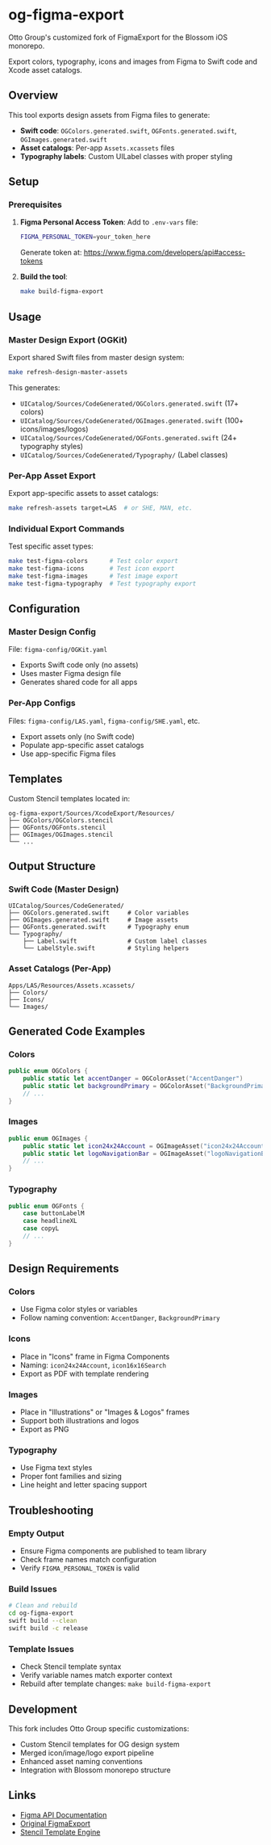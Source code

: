# og-figma-export

Otto Group's customized fork of FigmaExport for the Blossom iOS monorepo.

Export colors, typography, icons and images from Figma to Swift code and Xcode asset catalogs.

## Overview

This tool exports design assets from Figma files to generate:
- **Swift code**: `OGColors.generated.swift`, `OGFonts.generated.swift`, `OGImages.generated.swift`
- **Asset catalogs**: Per-app `Assets.xcassets` files
- **Typography labels**: Custom UILabel classes with proper styling

## Setup

### Prerequisites

1. **Figma Personal Access Token**: Add to `.env-vars` file:
   ```bash
   FIGMA_PERSONAL_TOKEN=your_token_here
   ```
   Generate token at: https://www.figma.com/developers/api#access-tokens

2. **Build the tool**:
   ```bash
   make build-figma-export
   ```

## Usage

### Master Design Export (OGKit)

Export shared Swift files from master design system:

```bash
make refresh-design-master-assets
```

This generates:
- `UICatalog/Sources/CodeGenerated/OGColors.generated.swift` (17+ colors)
- `UICatalog/Sources/CodeGenerated/OGImages.generated.swift` (100+ icons/images/logos)
- `UICatalog/Sources/CodeGenerated/OGFonts.generated.swift` (24+ typography styles)
- `UICatalog/Sources/CodeGenerated/Typography/` (Label classes)

### Per-App Asset Export

Export app-specific assets to asset catalogs:

```bash
make refresh-assets target=LAS  # or SHE, MAN, etc.
```

### Individual Export Commands

Test specific asset types:

```bash
make test-figma-colors      # Test color export
make test-figma-icons       # Test icon export  
make test-figma-images      # Test image export
make test-figma-typography  # Test typography export
```

## Configuration

### Master Design Config

File: `figma-config/OGKit.yaml`
- Exports Swift code only (no assets)
- Uses master Figma design file
- Generates shared code for all apps

### Per-App Configs

Files: `figma-config/LAS.yaml`, `figma-config/SHE.yaml`, etc.
- Export assets only (no Swift code)
- Populate app-specific asset catalogs
- Use app-specific Figma files

## Templates

Custom Stencil templates located in:
```
og-figma-export/Sources/XcodeExport/Resources/
├── OGColors/OGColors.stencil
├── OGFonts/OGFonts.stencil
├── OGImages/OGImages.stencil
└── ...
```

## Output Structure

### Swift Code (Master Design)
```
UICatalog/Sources/CodeGenerated/
├── OGColors.generated.swift     # Color variables
├── OGImages.generated.swift     # Image assets  
├── OGFonts.generated.swift      # Typography enum
└── Typography/
    ├── Label.swift              # Custom label classes
    └── LabelStyle.swift         # Styling helpers
```

### Asset Catalogs (Per-App)
```
Apps/LAS/Resources/Assets.xcassets/
├── Colors/
├── Icons/
└── Images/
```

## Generated Code Examples

### Colors
```swift
public enum OGColors {
    public static let accentDanger = OGColorAsset("AccentDanger")
    public static let backgroundPrimary = OGColorAsset("BackgroundPrimary")
    // ...
}
```

### Images
```swift
public enum OGImages {
    public static let icon24x24Account = OGImageAsset("icon24x24Account")
    public static let logoNavigationBar = OGImageAsset("logoNavigationBar")
    // ...
}
```

### Typography
```swift
public enum OGFonts {
    case buttonLabelM
    case headlineXL
    case copyL
    // ...
}
```

## Design Requirements

### Colors
- Use Figma color styles or variables
- Follow naming convention: `AccentDanger`, `BackgroundPrimary`

### Icons
- Place in "Icons" frame in Figma Components
- Naming: `icon24x24Account`, `icon16x16Search`
- Export as PDF with template rendering

### Images
- Place in "Illustrations" or "Images & Logos" frames
- Support both illustrations and logos
- Export as PNG

### Typography
- Use Figma text styles
- Proper font families and sizing
- Line height and letter spacing support

## Troubleshooting

### Empty Output
- Ensure Figma components are published to team library
- Check frame names match configuration
- Verify `FIGMA_PERSONAL_TOKEN` is valid

### Build Issues
```bash
# Clean and rebuild
cd og-figma-export
swift build --clean
swift build -c release
```

### Template Issues
- Check Stencil template syntax
- Verify variable names match exporter context
- Rebuild after template changes: `make build-figma-export`

## Development

This fork includes Otto Group specific customizations:
- Custom Stencil templates for OG design system
- Merged icon/image/logo export pipeline  
- Enhanced asset naming conventions
- Integration with Blossom monorepo structure

## Links

- [Figma API Documentation](https://www.figma.com/developers/api)
- [Original FigmaExport](https://github.com/RedMadRobot/figma-export)
- [Stencil Template Engine](https://stencil.fuller.li/)